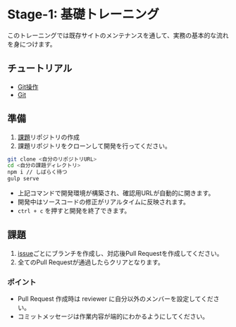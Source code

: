# Stage-1: 基礎トレーニング

このトレーニングでは既存サイトのメンテナンスを通して、実務の基本的な流れを身につけます。

## チュートリアル

- [Git操作](https://drive.google.com/drive/u/0/folders/0BwhcbXxSdjGibFRtZDlFcFBmV1E)
- [Git](/develop/git.html)

## 準備

1. [課題](https://classroom.github.com/a/aK4sv0P7)リポジトリの作成
2. 課題リポジトリをクローンして開発を行ってください。

```bash
git clone <自分のリポジトリURL>
cd <自分の課題ディレクトリ>
npm i // しばらく待つ
gulp serve
```

- 上記コマンドで開発環境が構築され、確認用URLが自動的に開きます。
- 開発中はソースコードの修正がリアルタイムに反映されます。
- `ctrl + c` を押すと開発を終了できます。

## 課題

1. [issue](https://github.com/Update-hub/stage-1/issues)ごとにブランチを作成し、対応後Pull Requestを作成してください。
2. 全てのPull Requestが通過したらクリアとなります。

### ポイント

- Pull Request 作成時は reviewer に自分以外のメンバーを設定してください。
- コミットメッセージは作業内容が端的にわかるようにしてください。